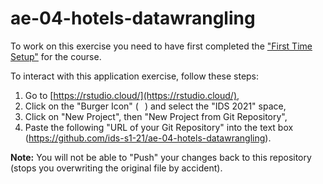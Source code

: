 # ae-04-hotels-datawrangling

To work on this exercise you need to have first completed the ["First Time Setup"](https://ids-s1-21.netlify.app/troubleshoot/) for the course.

To interact with this application exercise, follow these steps:
1. Go to [https://rstudio.cloud/](https://rstudio.cloud/),
2. Click on the "Burger Icon" (<img src="https://upload.wikimedia.org/wikipedia/commons/thumb/b/b2/Hamburger_icon.svg/1024px-Hamburger_icon.svg.png" width=10px/>) and select the "IDS 2021" space,
3. Click on "New Project", then "New Project from Git Repository",
4. Paste the following "URL of your Git Repository" into the text box (https://github.com/ids-s1-21/ae-04-hotels-datawrangling).

__Note:__ You will not be able to "Push" your changes back to this repository (stops you overwriting the original file by accident).
